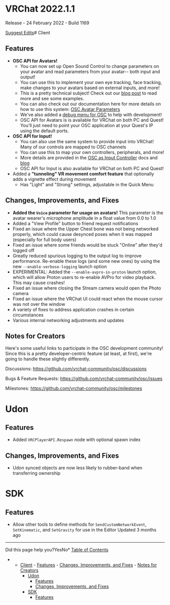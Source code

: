 # VRChat 2022.1.1

Release - 24 February 2022 - Build 1169

[Suggest Edits](/edit/vrchat-202211)# Client


## Features


* **OSC API for Avatars!**
	+ You can now set up Open Sound Control to change parameters on your avatar and read parameters from your avatar-- both input and output!
	+ You can use this to implement your own eye tracking, face tracking, make changes to your avatars based on external inputs, and more!
	+ This is a pretty technical subject! Check out our [blog post](https://hello.vrchat.com/blog/vrchat-osc-for-avatars) to read more and see some examples.
	+ You can also check out our documentation here for more details on how to use this system: [OSC Avatar Parameters](/docs/osc-avatar-parameters)
	+ We've also added a [debug menu for OSC](/docs/osc-debugging) to help with development!
	+ OSC API for Avatars is is available for VRChat on both PC and Quest! You'll just need to point your OSC application at your Quest's IP using the default ports.
* **OSC API for Input!**
	+ You can also use the same system to provide input into VRChat! Many of our controls are mapped to OSC channels
	+ You can use this to map your own controllers, peripherals, and more!
	+ More details are provided in the [OSC as Input Controller](/docs/osc-as-input-controller) docs and [blog](https://hello.vrchat.com/blog/vrchat-osc-for-avatars)
	+ OSC API for Input is also available for VRChat on both PC and Quest!
* Added a **"tunneling" VR movement comfort feature** that optionally adds a vignette effect during movement
	+ Has "Light" and "Strong" settings, adjustable in the Quick Menu


## Changes, Improvements, and Fixes


* **Added the `Voice` parameter for usage on avatars!** This parameter is the avatar wearer's microphone amplitude in a float value from 0.0 to 1.0
* Added a "View Profile" button to friend request notifications
* Fixed an issue where the Upper Chest bone was not being networked properly, which could cause desynced poses when it was mapped (especially for full body users)
* Fixed an issue where some friends would be stuck "Online" after they'd logged off
* Greatly reduced spurious logging to the output log to improve performance. Re-enable these logs (and some new ones) by using the new `--enable-verbose-logging` launch option
* EXPERIMENTAL: Added the `--enable-avpro-in-proton` launch option, which will allow Proton users to re-enable AVPro for video playback. This may cause crashes!
* Fixed an issue where closing the Stream camera would open the Photo camera
* Fixed an issue where the VRChat UI could react when the mouse cursor was not over the window
* A variety of fixes to address application crashes in certain circumstances
* Various internal networking adjustments and updates


## Notes for Creators


Here's some useful links to participate in the OSC development community! Since this is a pretty developer-centric feature (at least, at first), we're going to handle these slightly differently.  

Discussions: <https://github.com/vrchat-community/osc/discussions>  

Bugs & Feature Requests: <https://github.com/vrchat-community/osc/issues>  

Milestones: <https://github.com/vrchat-community/osc/milestones>


# Udon


## Features


* Added `VRCPlayerAPI.Respawn` node with optional spawn index


## Changes, Improvements, and Fixes


* Udon synced objects are now less likely to rubber-band when transferring ownership


# SDK


## Features


* Allow other tools to define methods for `SendCustomNetworkEvent`, `SetKinematic`, and `SetGravity` for use in the Editor
Updated 3 months ago 



---

Did this page help you?YesNo* [Table of Contents](#)
* + [Client](#client)
		- [Features](#features)
		- [Changes, Improvements, and Fixes](#changes-improvements-and-fixes)
		- [Notes for Creators](#notes-for-creators)
	+ [Udon](#udon)
		- [Features](#features-1)
		- [Changes, Improvements, and Fixes](#changes-improvements-and-fixes-1)
	+ [SDK](#sdk)
		- [Features](#features-2)
